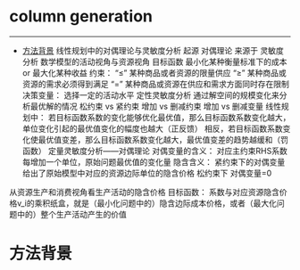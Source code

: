 # column generation
***
* [方法背景](#方法背景)
线性规划中的对偶理论与灵敏度分析
	起源
对偶理论 来源于 灵敏度分析
	数学模型的活动视角与资源视角
目标函数
	最小化某种衡量标准下的成本	or	最大化某种收益
约束：
	“≤” 某种商品或者资源的限量供应
	“≥” 某种商品或资源的需求必须得到满足
	“=” 某种商品或资源在供应和需求方面同时存在限制
决策变量：
	选择一定的活动水平
	定性灵敏度分析
通过解空间的规模变化来分析最优解的情况
松约束 vs 紧约束
增加 vs 删减约束
增加 vs 删减变量
线性规划中：
	若目标函数系数的变化能够优化最优值，那么目标函数系数变化越大，单位变化引起的最优值变化的幅度也越大（正反馈）
	相反，若目标函数系数变化使最优值变差，那么目标函数系数变化越大，最优值变差的趋势越缓和（罚函数）
	定量灵敏度分析——对偶理论
对偶变量的含义：
	对应主约束RHS系数每增加一个单位，原始问题最优值的变化量
隐含含义：
	紧约束下的对偶变量给出了原始模型中对应的资源边际单位的隐含价格
	松约束下 对偶变量=0


从资源生产和消费视角看生产活动的隐含价格
目标函数：
系数与对应资源隐含价格v_i的乘积纸盒，就是（最小化问题中的）隐含边际成本价格，或者（最大化问题中的）整个生产活动产生的价值




方法背景
==
